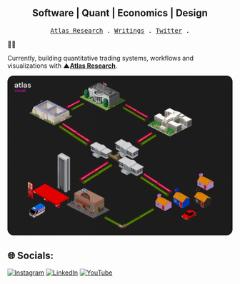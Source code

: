 <h2 align="Center"> Software | Quant | Economics | Design </h3>

<p align="center">
  <samp>
    <a href="https://atlas-finance.io">Atlas Research</a> .
    <a href="https://markwindsor.ca">Writings</a> .    
    <a href="https://twitter.com/atlas_res">Twitter</a> .
  </samp>
</p>

🦐🦐

Currently, building quantitative trading systems, workflows and visualizations with **▲[Atlas Research](https://atlas-finance.io)**. 

![Atlas Visual](./atlasVisual.png)



## 🌐 Socials:
[![Instagram](https://img.shields.io/badge/Instagram-%23E4405F.svg?logo=Instagram&logoColor=white)](https://instagram.com/https://www.instagram.com/atlas_finance/) [![LinkedIn](https://img.shields.io/badge/LinkedIn-%230077B5.svg?logo=linkedin&logoColor=white)](https://www.linkedin.com/in/markwindsorr/) [![YouTube](https://img.shields.io/badge/YouTube-%23FF0000.svg?logo=YouTube&logoColor=white)](https://youtube.com/@https://www.youtube.com/channel/UC3LXWACD6Ga3-citvazXNOg) 



